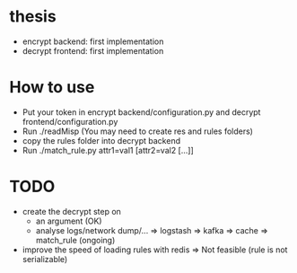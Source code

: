 # thesis
- encrypt backend: first implementation
- decrypt frontend: first implementation

# How to use
- Put your token in encrypt backend/configuration.py and decrypt frontend/configuration.py
- Run ./readMisp (You may need to create res and rules folders)
- copy the rules folder into decrypt backend
- Run ./match_rule.py attr1=val1 [attr2=val2 [...]]

# TODO
- create the decrypt step on 
	- an argument (OK)
	- analyse logs/network dump/... => logstash => kafka => cache => match_rule (ongoing)
- improve the speed of loading rules with redis 
	=> Not feasible (rule is not serializable)
